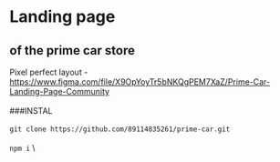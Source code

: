 # Landing page 
## of the prime car store

Pixel perfect layout - https://www.figma.com/file/X9OpYoyTr5bNKQgPEM7XaZ/Prime-Car-Landing-Page-Community \
\
###INSTAL \
\
`git clone https://github.com/89114835261/prime-car.git` \
 \
`npm i` \
